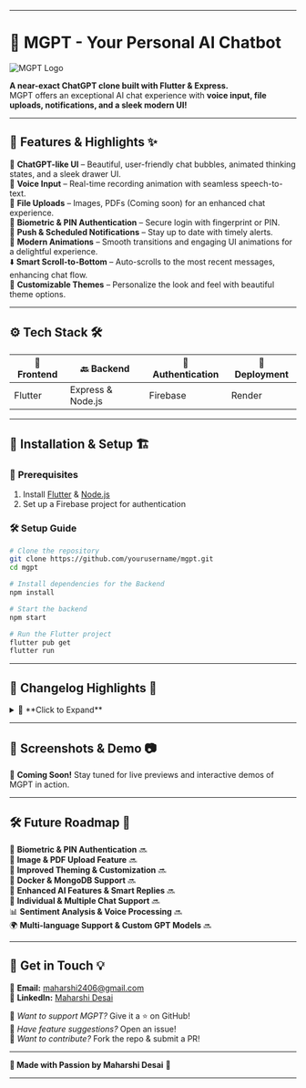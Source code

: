 
---

# 🚀 MGPT - Your Personal AI Chatbot

![MGPT Logo](https://drive.google.com/uc?export=view&id=13hycVF1QAafwbK5-h1yYls80wQK1EyAS)

**A near-exact ChatGPT clone built with Flutter & Express.**  
MGPT offers an exceptional AI chat experience with **voice input, file uploads, notifications, and a sleek modern UI!**

---

## 🎨 **Features & Highlights** ✨

🔹 **ChatGPT-like UI** – Beautiful, user-friendly chat bubbles, animated thinking states, and a sleek drawer UI.  
🎤 **Voice Input** – Real-time recording animation with seamless speech-to-text.  
📂 **File Uploads** – Images, PDFs (Coming soon) for an enhanced chat experience.  
🔐 **Biometric & PIN Authentication** – Secure login with fingerprint or PIN.  
📢 **Push & Scheduled Notifications** – Stay up to date with timely alerts.  
💫 **Modern Animations** – Smooth transitions and engaging UI animations for a delightful experience.  
⬇️ **Smart Scroll-to-Bottom** – Auto-scrolls to the most recent messages, enhancing chat flow.  
🎨 **Customizable Themes** – Personalize the look and feel with beautiful theme options.


---

## ⚙️ **Tech Stack** 🛠️

| 🎨 **Frontend**  | 🔙 **Backend**       | 🔑 **Authentication** | 🚀 **Deployment**  |
|----------------|------------------|------------------|----------------|
| Flutter       | Express & Node.js | Firebase        | Render         |
---

## 🚀 **Installation & Setup** 🏗️

### 📌 **Prerequisites**
1. Install [Flutter](https://flutter.dev/docs/get-started/install) & [Node.js](https://nodejs.org/)
2. Set up a Firebase project for authentication

### 🛠️ **Setup Guide**
```bash
# Clone the repository
git clone https://github.com/yourusername/mgpt.git
cd mgpt

# Install dependencies for the Backend
npm install

# Start the backend
npm start

# Run the Flutter project
flutter pub get
flutter run
```

---

## 📜 **Changelog Highlights** 📝

<details>
  <summary>🔄 **Click to Expand**</summary>

### 🆕 **Latest Update (v1.0.7)**
- 🎙️ Real-time voice input with animated recording bubble.
- 📂 Added file picker support for easy file uploads.
- 🔋 Improved permissions (Audio, Battery Saver).

### 🔥 **Past Updates**
- **v1.0.6:** Push & Scheduled Notifications.
- **v1.0.5:** Changelog screen & updated Stop button logic.
- **v1.0.4:** Added Authentication, Haptic Feedback, and improved Drawer UI.
- **v1.0.3:** Overhauled UI (Splash Screen, Justified Text, Improved Icons).

</details>

---

## 📸 **Screenshots & Demo** 📷

🚀 **Coming Soon!** Stay tuned for live previews and interactive demos of MGPT in action.

---

## 🛠️ **Future Roadmap** 📌

🔐 **Biometric & PIN Authentication** 🔜  
📂 **Image & PDF Upload Feature** 🔜  
🎨 **Improved Theming & Customization** 🔜  
🐳 **Docker & MongoDB Support** 🔜  
🤖 **Enhanced AI Features & Smart Replies** 🔜  
💬 **Individual & Multiple Chat Support** 🔜  
📊 **Sentiment Analysis & Voice Processing** 🔜  
🌍 **Multi-language Support & Custom GPT Models** 🔜

---

## 🤝 **Get in Touch** 💡

📩 **Email:** [maharshi2406@gmail.com](mailto:maharshi2406@gmail.com)  
🔗 **LinkedIn:** [Maharshi Desai](https://www.linkedin.com/in/maharshi-desai-30143a279/)

💖 _Want to support MGPT?_ Give it a ⭐ on GitHub!  
🚀 _Have feature suggestions?_ Open an issue!  
🤲 _Want to contribute?_ Fork the repo & submit a PR!


---

**💙 Made with Passion by Maharshi Desai** 🚀

---
